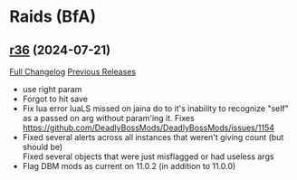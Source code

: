 # <DBM Mod> Raids (BfA)

## [r36](https://github.com/DeadlyBossMods/DBM-BfA/tree/r36) (2024-07-21)
[Full Changelog](https://github.com/DeadlyBossMods/DBM-BfA/compare/r35...r36) [Previous Releases](https://github.com/DeadlyBossMods/DBM-BfA/releases)

- use right param  
- Forgot to hit save  
- Fix lua error luaLS missed on jaina do to it's inability to recognize "self" as a passed on arg without param'ing it. Fixes https://github.com/DeadlyBossMods/DeadlyBossMods/issues/1154  
- Fixed several alerts across all instances that weren't giving count (but should be)  
    Fixed several objects that were just misflagged or had useless args  
- Flag DBM mods as current on 11.0.2 (in addition to 11.0.0)  
